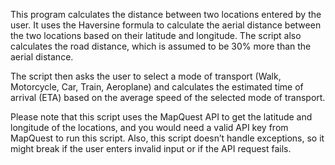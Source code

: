 This program calculates the distance between two locations entered by the user. It uses the Haversine formula to calculate the aerial distance between the two locations based on their latitude and longitude. The script also calculates the road distance, which is assumed to be 30% more than the aerial distance.

The script then asks the user to select a mode of transport (Walk, Motorcycle, Car, Train, Aeroplane) and calculates the estimated time of arrival (ETA) based on the average speed of the selected mode of transport.

Please note that this script uses the MapQuest API to get the latitude and longitude of the locations, and you would need a valid API key from MapQuest to run this script. Also, this script doesn’t handle exceptions, so it might break if the user enters invalid input or if the API request fails.
